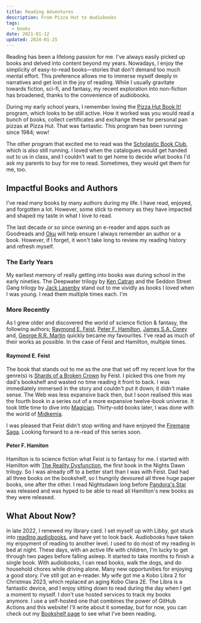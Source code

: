 ```yaml
---
title: Reading Adventures
description: From Pizza Hut to Audiobooks
tags:
  - books
date: 2021-01-12
updated: 2024-01-25
---
```


Reading has been a lifelong passion for me. I've always easily picked up books and delved into content beyond my years. Nowadays, I enjoy the simplicity of easy-to-read books—stories that don't demand too much mental effort. This preference allows me to immerse myself deeply in narratives and get lost in the joy of reading. While I usually gravitate towards fiction, sci-fi, and fantasy, my recent exploration into non-fiction has broadened, thanks to the convenience of audiobooks.

During my early school years, I remember loving the [Pizza Hut Book It!](https://www.bookitprogram.com/) program, which looks to be still active. How it worked was you would read a bunch of books, collect certificates and exchange these for personal pan pizzas at Pizza Hut. That was fantastic. This program has been running since 1984; wow!

The other program that excited me to read was the [Scholastic Book Club](https://www.scholastic.co.nz/schools/book-club/), which is also still running. I loved when the catalogues would get handed out to us in class, and I couldn't wait to get home to decide what books I'd ask my parents to buy for me to read. Sometimes, they would get them for me, too.

## Impactful Books and Authors
I've read many books by many authors during my life. I have read, enjoyed, and forgotten a lot. However, some stick to memory as they have impacted and shaped my taste in what I love to read.

The last decade or so since owning an e-reader and apps such as Goodreads and [Oku](https://oku.club) will help ensure I always remember an author or a book. However, if I forget, it won't take long to review my reading history and refresh myself. 

### The Early Years
My earliest memory of really getting into books was during school in the early nineties. The Deepwater trilogy by [Ken Catran](https://www.read-nz.org/writer/catran-ken/) and the Seddon Street Gang trilogy by [Jack Lasenby](https://www.read-nz.org/writer/lasenby-jack/) stand out to me vividly as books I loved when I was young. I read them multiple times each. I'm 

### More Recently

As I grew older and discovered the world of science fiction & fantasy, the following authors; [Raymond E. Feist](http://crydee.com/), [Peter F. Hamilton](https://www.panmacmillan.com/authors/peter-f-hamilton/1507), [James S.A. Corey](https://www.jamessacorey.com/) and, [George R.R. Martin](https://georgerrmartin.com/) quickly became my favourites. I've read as much of their works as possible. In the case of Feist and Hamilton, multiple times.

#### Raymond E. Feist
The book that stands out to me as the one that set off my recent love for the genre(s) is [Shards of a Broken Crown](http://www.crydee.com/raymond-feist/book-synopsis/shards-of-a-broken-crown) by Feist. I picked this one from my dad's bookshelf and wasted no time reading it front to back. I was immediately immersed in the story and couldn't put it down; it didn't make sense. The Web was less expansive back then, but I soon realised this was the fourth book in a series out of a more expansive twelve-book universe. It took little time to dive into [Magician](http://www.crydee.com/raymond-feist/book-synopsis/magician). Thirty-odd books later, I was done with the world of [Midkemia](http://www.crydee.com/raymond-feist/book-series).

I was pleased that Feist didn't stop writing and have enjoyed the [Firemane Saga](http://www.crydee.com/raymond-feist/firemane/books). Looking forward to a re-read of this series soon.

#### Peter F. Hamiton
Hamilton is to science fiction what Feist is to fantasy for me. I started with Hamilton with [The Reality Dysfunction](https://www.panmacmillan.com/authors/peter-f-hamilton/the-reality-dysfunction/9781509868605), the first book in the Nights Dawn trilogy. So I was already off to a better start than I was with Feist. 
Dad had all three books on the bookshelf, so I hungrily devoured all three huge paper books, one after the other.
I read Nightsdawn long before [Pandora's Star](https://www.panmacmillan.com/authors/peter-f-hamilton/pandoras-star/9781509868575) was released and was hyped to be able to read all Hamilton's new books as they were released. 

## What About Now?
In late 2022, I renewed my library card. I set myself up with Libby, got stuck into [reading audiobooks](/posts/where-do-you-get-your-audiobooks/), and have yet to look back. 
Audiobooks have taken my enjoyment of reading to another level. I used to do most of my reading in bed at night. These days, with an active life with children, I'm lucky to get through two pages before falling asleep. It started to take months to finish a single book. 
With audiobooks, I can read books, walk the dogs, and do household chores while driving alone. Many new opportunities for enjoying a good story.
I've still got an e-reader. My wife got me a Kobo Libra 2 for Christmas 2023, which replaced an aging Kobo Clara 2E. The Libra is a fantastic device, and I enjoy sitting down to read during the day when I get a moment to myself.
I don't use hosted services to track my books anymore. I use a self-hosted one that combines the power of GitHub Actions and this website! I'll write about it someday, but for now, you can check out my [Bookshelf page](/bookshelf/) to see what I've been reading.
